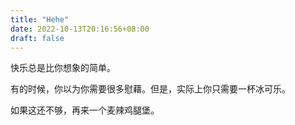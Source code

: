 ```yaml
---
title: "Hehe"
date: 2022-10-13T20:16:56+08:00
draft: false
---
```


快乐总是比你想象的简单。

有的时候，你以为你需要很多慰藉。但是，实际上你只需要一杯冰可乐。

如果这还不够，再来一个麦辣鸡腿堡。